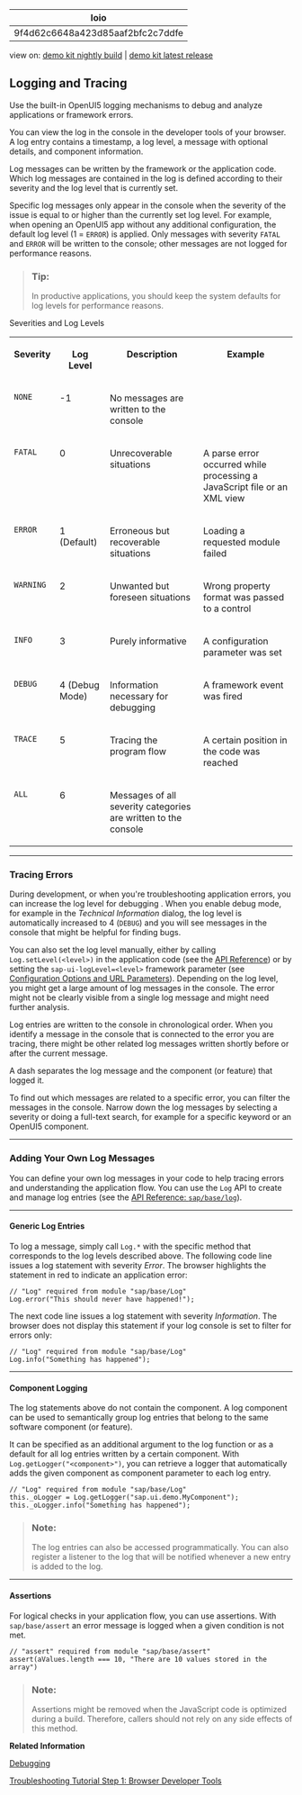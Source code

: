 <!-- loio9f4d62c6648a423d85aaf2bfc2c7ddfe -->

| loio |
| -----|
| 9f4d62c6648a423d85aaf2bfc2c7ddfe |

<div id="loio">

view on: [demo kit nightly build](https://sdk.openui5.org/nightly/#/topic/9f4d62c6648a423d85aaf2bfc2c7ddfe) | [demo kit latest release](https://sdk.openui5.org/topic/9f4d62c6648a423d85aaf2bfc2c7ddfe)</div>

## Logging and Tracing

Use the built-in OpenUI5 logging mechanisms to debug and analyze applications or framework errors.

You can view the log in the console in the developer tools of your browser. A log entry contains a timestamp, a log level, a message with optional details, and component information.

Log messages can be written by the framework or the application code. Which log messages are contained in the log is defined according to their severity and the log level that is currently set.

Specific log messages only appear in the console when the severity of the issue is equal to or higher than the currently set log level. For example, when opening an OpenUI5 app without any additional configuration, the default log level \(1 = `ERROR`\) is applied. Only messages with severity `FATAL` and `ERROR` will be written to the console; other messages are not logged for performance reasons.

> ### Tip:  
> In productive applications, you should keep the system defaults for log levels for performance reasons.

<a name="loio9f4d62c6648a423d85aaf2bfc2c7ddfe__table_ihz_4ld_xz"/>Severities and Log Levels


<table>
<tr>
<th valign="top">

Severity



</th>
<th valign="top">

Log Level



</th>
<th valign="top">

Description



</th>
<th valign="top">

Example



</th>
</tr>
<tr>
<td valign="top">

 `NONE` 



</td>
<td valign="top">

\-1



</td>
<td valign="top">

No messages are written to the console



</td>
<td valign="top">



</td>
</tr>
<tr>
<td valign="top">

 `FATAL` 



</td>
<td valign="top">

0



</td>
<td valign="top">

Unrecoverable situations



</td>
<td valign="top">

A parse error occurred while processing a JavaScript file or an XML view



</td>
</tr>
<tr>
<td valign="top">

 `ERROR` 



</td>
<td valign="top">

1 \(Default\)



</td>
<td valign="top">

Erroneous but recoverable situations



</td>
<td valign="top">

Loading a requested module failed



</td>
</tr>
<tr>
<td valign="top">

 `WARNING` 



</td>
<td valign="top">

2



</td>
<td valign="top">

Unwanted but foreseen situations



</td>
<td valign="top">

Wrong property format was passed to a control



</td>
</tr>
<tr>
<td valign="top">

 `INFO` 



</td>
<td valign="top">

3



</td>
<td valign="top">

Purely informative



</td>
<td valign="top">

A configuration parameter was set



</td>
</tr>
<tr>
<td valign="top">

 `DEBUG` 



</td>
<td valign="top">

4 \(Debug Mode\)



</td>
<td valign="top">

Information necessary for debugging



</td>
<td valign="top">

A framework event was fired



</td>
</tr>
<tr>
<td valign="top">

 `TRACE` 



</td>
<td valign="top">

5



</td>
<td valign="top">

Tracing the program flow



</td>
<td valign="top">

A certain position in the code was reached



</td>
</tr>
<tr>
<td valign="top">

 `ALL` 



</td>
<td valign="top">

6



</td>
<td valign="top">

Messages of all severity categories are written to the console



</td>
<td valign="top">



</td>
</tr>
</table>

***

<a name="loio9f4d62c6648a423d85aaf2bfc2c7ddfe__section_wmr_fnd_xz"/>

### Tracing Errors

During development, or when you're troubleshooting application errors, you can increase the log level for debugging . When you enable debug mode, for example in the *Technical Information* dialog, the log level is automatically increased to 4 \(`DEBUG`\) and you will see messages in the console that might be helpful for finding bugs.

You can also set the log level manually, either by calling `Log.setLevel(<level>)` in the application code \(see the [API Reference](https://sdk.openui5.org/api/module:sap/base/Log%23methods/sap/base/Log.setLevel)\) or by setting the `sap-ui-logLevel=<level>` framework parameter \(see [Configuration Options and URL Parameters](Configuration_Options_and_URL_Parameters_91f2d03.md)\). Depending on the log level, you might get a large amount of log messages in the console. The error might not be clearly visible from a single log message and might need further analysis.

Log entries are written to the console in chronological order. When you identify a message in the console that is connected to the error you are tracing, there might be other related log messages written shortly before or after the current message.

A dash separates the log message and the component \(or feature\) that logged it.

To find out which messages are related to a specific error, you can filter the messages in the console. Narrow down the log messages by selecting a severity or doing a full-text search, for example for a specific keyword or an OpenUI5 component.

***

<a name="loio9f4d62c6648a423d85aaf2bfc2c7ddfe__section_g5r_gnd_xz"/>

### Adding Your Own Log Messages

You can define your own log messages in your code to help tracing errors and understanding the application flow. You can use the `Log` API to create and manage log entries \(see the [API Reference: `sap/base/log`](https://sdk.openui5.org/api/module%3Asap%2Fbase%2FLog)\).

***

#### Generic Log Entries

To log a message, simply call `Log.*` with the specific method that corresponds to the log levels described above. The following code line issues a log statement with severity *Error*. The browser highlights the statement in red to indicate an application error:

```
// "Log" required from module "sap/base/Log"
Log.error("This should never have happened!");
```

The next code line issues a log statement with severity *Information*. The browser does not display this statement if your log console is set to filter for errors only:

```
// "Log" required from module "sap/base/Log"
Log.info("Something has happened");
```

***

#### Component Logging

The log statements above do not contain the component. A log component can be used to semantically group log entries that belong to the same software component \(or feature\).

It can be specified as an additional argument to the log function or as a default for all log entries written by a certain component. With `Log.getLogger("<component>")`, you can retrieve a logger that automatically adds the given component as component parameter to each log entry.

```
// "Log" required from module "sap/base/Log"
this._oLogger = Log.getLogger("sap.ui.demo.MyComponent");
this._oLogger.info("Something has happened");
```

> ### Note:  
> The log entries can also be accessed programmatically. You can also register a listener to the log that will be notified whenever a new entry is added to the log.

***

#### Assertions

For logical checks in your application flow, you can use assertions. With `sap/base/assert` an error message is logged when a given condition is not met.

```
// "assert" required from module "sap/base/assert"
assert(aValues.length === 10, "There are 10 values stored in the array")
```

> ### Note:  
> Assertions might be removed when the JavaScript code is optimized during a build. Therefore, callers should not rely on any side effects of this method.

**Related Information**  


[Debugging](Debugging_c9b0f8c.md#loioc9b0f8cca852443f9b8d3bf8ba5626ab "When developing apps, searching for bugs is an inevitable part of the process. To analyze an issue, you can use the developer tools of your browser and built-in OpenUI5 tools. In this section, we give an overview of the OpenUI5 tools you can use when debugging. To learn more about the developer tools of your browser, check the documentation of the browser.")

[Troubleshooting Tutorial Step 1: Browser Developer Tools](Step_1_Browser_Developer_Tools_eadd60a.md "In this step, you will learn how to use your browser's developers tools to troubleshoot your OpenUI5 app.")


